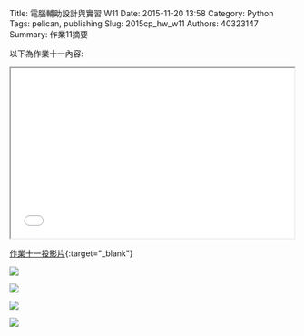Title: 電腦輔助設計與實習 W11
Date: 2015-11-20 13:58
Category: Python
Tags: pelican, publishing
Slug: 2015cp_hw_w11
Authors: 40323147
Summary: 作業11摘要

以下為作業十一內容:

<iframe src="40323147_cp_w11_p.html" width="500" height="300"></iframe>

[作業十一投影片](40323147_cp_w11_p.html){:target="_blank"}

<img src="https://copy.com/ouYcmyjcS6cGUWBe"></img>

<img src="https://copy.com/pp44DzQAWkUOxLct"></img>

<img src="https://copy.com/rbm7sSEMMTGCuBL7"></img>

<img src="https://copy.com/Pqb0g8d0FF8ARFpm"></img>






